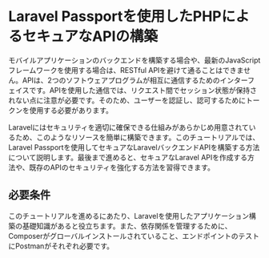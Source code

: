 # Laravel Passportを使用したPHPによるセキュアなAPIの構築

モバイルアプリケーションのバックエンドを構築する場合や、最新のJavaScriptフレームワークを使用する場合は、RESTful APIを避けて通ることはできません。APIは、2つのソフトウェアプログラムが相互に通信するためのインターフェイスです。APIを使用した通信では、リクエスト間でセッション状態が保持されない点に注意が必要です。そのため、ユーザーを認証し、認可するためにトークンを使用する必要があります。

Laravelにはセキュリティを適切に確保できる仕組みがあらかじめ用意されているため、このようなリソースを簡単に構築できます。このチュートリアルでは、Laravel Passportを使用してセキュアなLaravelバックエンドAPIを構築する方法について説明します。最後まで進めると、セキュアなLaravel APIを作成する方法や、既存のAPIのセキュリティを強化する方法を習得できます。

## 必要条件
このチュートリアルを進めるにあたり、Laravelを使用したアプリケーション構築の基礎知識があると役立ちます。また、依存関係を管理するために、Composerがグローバルインストールされていること、エンドポイントのテストにPostmanがそれぞれ必要です。